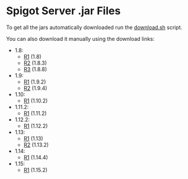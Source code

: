 # Spigot Server .jar Files

To get all the jars automatically downloaded run the [download.sh](../src/commands/download.sh) script.

You can also download it manually using the download links:
* 1.8:
  * [R1](https://cdn.getbukkit.org/spigot/spigot-1.8-R0.1-SNAPSHOT-latest.jar) (1.8)
  * [R2](https://cdn.getbukkit.org/spigot/spigot-1.8.3-R0.1-SNAPSHOT-latest.jar) (1.8.3)
  * [R3](https://cdn.getbukkit.org/spigot/spigot-1.8.8-R0.1-SNAPSHOT-latest.jar) (1.8.8)
* 1.9:
  * [R1](https://cdn.getbukkit.org/spigot/spigot-1.9.2-R0.1-SNAPSHOT-latest.jar) (1.9.2)
  * [R2](https://cdn.getbukkit.org/spigot/spigot-1.9.4-R0.1-SNAPSHOT-latest.jar) (1.9.4)
* 1.10:
  * [R1](https://cdn.getbukkit.org/spigot/spigot-1.10.2-R0.1-SNAPSHOT-latest.jar) (1.10.2)
* 1.11.2:
  * [R1](https://cdn.getbukkit.org/spigot/spigot-1.11.2.jar) (1.11.2)
* 1.12.2:
  * [R1](https://cdn.getbukkit.org/spigot/spigot-1.12.2.jar) (1.12.2)
* 1.13:
  * [R1](https://cdn.getbukkit.org/spigot/spigot-1.13.jar) (1.13)
  * [R2](https://cdn.getbukkit.org/spigot/spigot-1.13.2.jar) (1.13.2)
* 1.14:
  * [R1](https://cdn.getbukkit.org/spigot/spigot-1.14.4.jar) (1.14.4)
* 1.15:
  * [R1](https://cdn.getbukkit.org/spigot/spigot-1.15.2.jar) (1.15.2)
